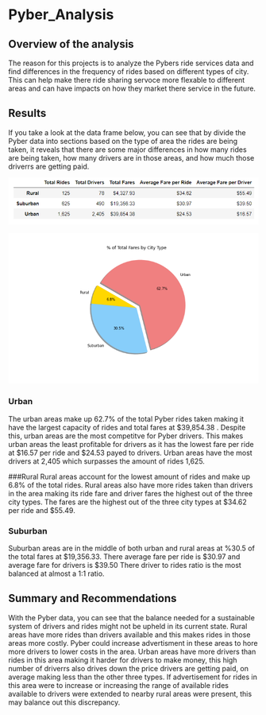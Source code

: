 # Pyber_Analysis

## Overview of the analysis
The reason for this projects is to analyze the Pybers ride services data and find differences in the frequency of rides based on different types of city. This can help make there ride sharing servoce more flexable to different areas and can have impacts on how they market there service in the future. 

## Results
If you take a look at the data frame below, you can see that by divide the Pyber data into sections based on the type of area the rides are being taken, it reveals that there are some major differences in how many rides are being taken, how many drivers are in those areas, and how much those driverrs are getting paid.


![Dataframe_general](https://github.com/StevenKhan3/Pyber_Analysis/blob/main/Resources/Dataframe_Pyber.png)

![Pie_chart](https://github.com/StevenKhan3/Pyber_Analysis/blob/main/Analysis/Fig5.png)

### Urban 
The urban areas make up 62.7% of the total Pyber rides taken making it have the largest capacity of rides and total fares at $39,854.38 . Despite this, urban areas are the most competitve for Pyber drivers. This makes urban areas the least profitable for drivers as it has the lowest fare per ride at $16.57 per ride and $24.53 payed to drivers. Urban areas have the most drivers at 2,405 which surpasses the amount of rides 1,625. 


###Rural 
Rural areas account for the lowest amount of rides and make up 6.8% of the total rides. Rural areas also have more rides taken than drivers in the area making its ride fare and driver fares the highest out of the three city types. The fares are the highest out of the three city types at $34.62 per ride and $55.49. 

### Suburban 
Suburban areas are in the middle of both urban and rural areas at %30.5 of the total fares at $19,356.33. There average fare per ride is $30.97 and average fare for drivers is $39.50 There driver to rides ratio is the most balanced at almost a 1:1 ratio. 

## Summary and Recommendations
With the Pyber data, you can see that the balance needed for a sustainable system of drivers and rides might not be upheld in its current state. Rural areas have more rides than drivers available and this makes rides in those areas more costly. Pyber could increase advertisment in these areas to hore more drivers to lower costs in the area. 
Urban areas have more drivers than rides in this area making it harder for drivers to make money, this high number of driverrs also drives down the price drivers are getting paid, on average making less than the other three types. If advertisement for rides in this area were to increase or increasing the range of available rides available to drivers were extended to nearby rural areas were present, this may balance out this discrepancy. 
